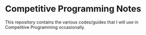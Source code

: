 # Competitive Programming Notes
This repository contains the various codes/guides that I will use in Competitive Programming occasionally.

